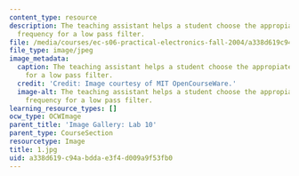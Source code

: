 ```yaml
---
content_type: resource
description: The teaching assistant helps a student choose the appropiate cut-off
  frequency for a low pass filter.
file: /media/courses/ec-s06-practical-electronics-fall-2004/a338d619c94abddae3f4d009a9f53fb0_1.jpg
file_type: image/jpeg
image_metadata:
  caption: The teaching assistant helps a student choose the appropiate cut-off frequency
    for a low pass filter.
  credit: 'Credit: Image courtesy of MIT OpenCourseWare.'
  image-alt: The teaching assistant helps a student choose the appropiate cut-off
    frequency for a low pass filter.
learning_resource_types: []
ocw_type: OCWImage
parent_title: 'Image Gallery: Lab 10'
parent_type: CourseSection
resourcetype: Image
title: 1.jpg
uid: a338d619-c94a-bdda-e3f4-d009a9f53fb0
---
```

